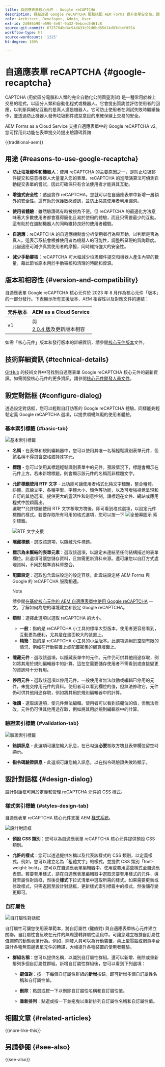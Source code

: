```yaml
---
title: 自適應表單核心元件 - Google reCAPTCHA
description: 輕鬆透過 Google reCAPTCHA 服務搭配 AEM Forms 提升表單安全性。說明自適應表單 reCaptcha 的屬性
role: Architect, Developer, Admin, User
exl-id: 2d986b90-e596-4e8f-9a32-0ebced5461c8
source-git-commit: 6725784bd4c94d433c91d6bd65d14d03cbefd954
workflow-type: ht
source-wordcount: '1325'
ht-degree: 100%

---
```



# 自適應表單 reCAPTCHA {#google-recaptcha}

CAPTCHA (用於區分電腦和人類的完全自動化公開圖靈測試) 是一種常用於線上交易的程式，以區分人類和自動化程式或機器人。它會提出質詢並評估使用者的回應，以判斷與網站互動的是真人還是機器人。它可防止使用者在測試失敗時繼續操作，並透過防止機器人發佈垃圾郵件或惡意目的來確保線上交易的安全。

AEM Forms as a Cloud Service 支援自適應表單中的 Google reCAPTCHA v2。您可採用此功能在表單提交時提出驗證碼質詢

{{traditional-aem}}

## 用途 {#reasons-to-use-google-recaptcha}


- **防止垃圾郵件和機器人**：使用 reCAPTCHA 的主要原因之一，是防止垃圾郵件提交和惡意機器人大量灌入您的表單。reCAPTCHA 的進階演算法可偵測自動提交表單的嘗試，因此可確保只有合法使用者才能與其互動。

- **增強式安全性**：透過實作 reCAPTCHA，您就可以在自適應表單中新增一層額外的安全性。這有助於保護敏感資訊，並防止惡意使用者利用漏洞。

- **使用者體驗**：雖然驗證碼有時被視為不便，但 reCAPTCHA 的最適化方法意味著大多數使用者都會獲得簡化且易於使用的體驗，而且只需要最少的互動。這有助於在遏制機器人的同時維持良好的使用者體驗。

- **自適應**：reCAPTCHA 的自適應機制會分析使用者行為與互動，以判斷是否為真人。這表示系統會根據使用者為機器人的可能性，調整所呈現的質詢難度。此自適應可減少真實使用者的摩擦，同時維持強大的安全性。

- **減少手動審核**：reCAPTCHA 可大幅減少垃圾郵件提交和機器人產生內容的數量，藉此節省原本用於手動審核和清理的時間和資源。

## 版本和相容性 {#version-and-compatibility}

自適應表單 Google reCAPTCHA 核心元件於 2023 年 8 月作為核心元件「版本」的一部分發行。下表顯示所有支援版本、AEM 相容性以及對應文件的連結：


| 元件版本 | AEM as a Cloud Service |
|--- |--- |
| v1 | 與<br>[ 2.0.4 版](/help/versions.md)及更新版本相容 | 相容 | 相容 |

如需「核心元件」版本和發行版本的詳細資訊，請參閱[核心元件版本](/help/versions.md)文件。

## 技術詳細資訊 {#technical-details}

[GitHub](https://github.com/adobe/aem-core-forms-components/tree/master/ui.af.apps/src/main/content/jcr_root/apps/core/fd/components/form/recaptcha/v1/recaptcha) 的技術文件中可找到自適應表單 Google reCAPTCHA 核心元件的最新資訊。如需開發核心元件的更多資訊，請參閱[核心元件開發人員文件](/help/developing/overview.md)。

## 設定對話框 {#configure-dialog}

透過設定對話框，您可以輕鬆自訂訪客的 Google reCAPTCHA 體驗。同樣能夠輕鬆定義 Google reCAPTCHA 選項，以提供順暢無礙的使用者體驗。

### 基本索引標籤 {#basic-tab}

![基本索引標籤](/help/adaptive-forms/assets/recaptcha-basictab.png)

- **名稱** - 在表單和規則編輯器中，您可以使用其唯一名稱輕鬆識別表單元件，但該名稱不得包含空格或特殊字元。

- **標題** - 您可以使用其標題輕鬆識別表單中的元件，預設情況下，標題會顯示在元件上方。若未新增標題，則會顯示該元件的名稱而非標題文字。

- **允許標題使用 RTF 文字** - 此功能可讓使用者格式化純文字標題，整合粗體、斜體、底線文字、各種字型、字體大小、顏色等功能，以及可增強視覺呈現和自訂的其他選項。提供更大的靈活性和創意控制，讓標題在文件、網站或應用程式中脫穎而出。\
  選取**允許標題使用 RTF 文字核取方塊後，即可看到格式選項，以設定元件標題的樣式。若要存取所有可用的格式選項，您可以按一下 ![全螢幕圖示](/help/adaptive-forms/assets/fullscreen-icon.png) 索引標籤。

  ![RTF 文字支援](/help/adaptive-forms/assets/richtext-support-title.png)

- **隱藏標題** - 選取該選項，以隱藏元件標題。
- **標示為未繫結的表單元素**：選取該選項，以設定未連結至任何結構描述的表單欄位。此選項可讓您儲存資料，且無需更新資料來源。還可讓您以自訂方式處理資料，不同於標準資料庫整合。
- **配置設定**：選取包含雲端設定的設定容器，此雲端設定將 AEM Forms 與 Google 的 reCAPTCHA 服務相連。

  >[!NOTE]
  >
  > 請參閱[在基於核心元件的 AEM 自適應表單中使用 Google reCAPTCHA](https://experienceleague.adobe.com/zh-hant/docs/experience-manager-cloud-service/content/forms/adaptive-forms-authoring/authoring-adaptive-forms-core-components/create-an-adaptive-form-on-forms-cs/captcha-adaptive-forms-core-components) 一文，了解如何為您的環境建立和設定 Google reCAPTCHA。

- **類型**：選擇此選項以選取 reCAPTCHA 的大小。
   - **一般**：指的是 reCAPTCHA 小工具的標準大型版本，使用者更容易看到，互動更為便利，尤其是在畫面較大的裝置上。
   - **精簡**：指的是 reCAPTCHA 小工具的小型版本。此選項適用於空間有限的情況，例如在行動裝置上或配置密集的網頁版面上。

- **隱藏元件** - 選取該選項，以隱藏表單中的元件。元件仍可供其他用途存取，例如將其用於規則編輯器中的計算。這在您需要儲存使用者不需看到或直接變更的資訊時十分有用。

- **停用元件** - 選取該選項以停用元件。一般使用者無法啟動或編輯已停用的元件。未提交停用元件的資料。使用者可以看到欄位的值，但無法修改它。元件仍可供其他用途存取，例如將其用於規則編輯器中的計算。

- **唯讀** - 選取該選項，使元件無法編輯。使用者可以看到該欄位的值，但無法修改。元件仍可供其他用途存取，例如將其用於規則編輯器中的計算。

### 驗證索引標籤 {#validation-tab}

![驗證索引標籤](/help/adaptive-forms/assets/recaptcha-validationtab.png)

- **錯誤訊息** - 此選項可讓您輸入訊息，在已勾選&#x200B;**必要**&#x200B;核取方塊且表單欄位留空時顯示。

- **指令碼驗證訊息** - 此選項可讓您輸入訊息，以在指令碼驗證失敗時顯示。

## 設計對話框 {#design-dialog}

設計對話框可用於定義和管理 reCAPTCHA 元件的 CSS 樣式。

### 樣式索引標籤 {#styles-design-tab}

自適應表單 reCAPTCHA 核心元件支援 AEM [樣式系統](/help/get-started/authoring.md#component-styling)。

![設計對話框](/help/adaptive-forms/assets/checkbox-style.png)

- **預設 CSS 類別**：您可以為自適應表單 reCAPTCHA 核心元件提供預設 CSS 類別。

- **允許的樣式**：您可以透過提供名稱以及代表該樣式的 CSS 類別，以定義樣式。例如，您可以建立名為「粗體文字」的樣式，並提供 CSS 類別「font-weight: bold」。您可以在自適應表單編輯器中，使用或套用這些樣式至自適應表單。若要套用樣式，請在自適應表單編輯器中選取您要套用樣式的元件，導覽至屬性對話框，然後從&#x200B;**樣式**&#x200B;下拉式清單中選取所需的樣式。如果需要更新或修改樣式，只需返回至設計對話框，更新樣式索引標籤中的樣式，然後儲存變更即可。

### 自訂屬性

![自訂屬性對話框](/help/adaptive-forms/assets/checkbox-customproperties.png)

自訂屬性可讓您使用表單範本，將自訂屬性 (鍵值對) 與自適應表單核心元件建立關聯。自訂屬性會反映在元件的無周邊轉譯屬性區段中。可讓您建立根據自訂屬性值調整的動態表單行為。例如，開發人員可以為行動裝置、桌上型電腦或網頁平台設計各種無周邊表單元件的轉譯，大幅提升各種裝置的使用者體驗。
- **群組名稱**：您可以提供名稱，以識別自訂屬性群組。還可以新增、刪除或重新排列多個自訂屬性群組。新增自訂屬性群組後，您可以看到下列選項：

   - **鍵值對**：按一下每個自訂屬性群組的&#x200B;**新增**&#x200B;按鈕，即可新增多個自訂屬性名稱和自訂屬性值。

   - **刪除**：點選或按一下以刪除自訂屬性名稱和自訂屬性值。

   - **重新排列**：點選或按一下並拖曳以重新排列自訂屬性名稱和自訂屬性值。


## 相關文章 {#related-articles}

{{more-like-this}}

## 另請參閱 {#see-also}

{{see-also}}
